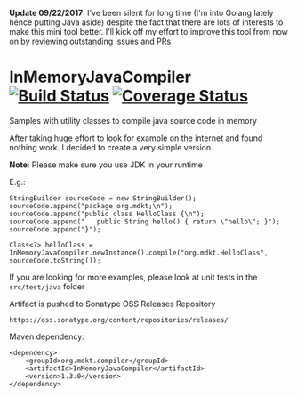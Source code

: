 **Update 09/22/2017**: I've been silent for long time (I'm into Golang lately hence putting Java aside) despite the fact that there are lots of interests to make this mini tool better. I'll kick off my effort to improve this tool from now on by reviewing outstanding issues and PRs

# InMemoryJavaCompiler [![Build Status](https://travis-ci.org/trung/InMemoryJavaCompiler.svg?branch=master)](https://travis-ci.org/trung/InMemoryJavaCompiler) [![Coverage Status](https://coveralls.io/repos/github/trung/InMemoryJavaCompiler/badge.svg?branch=master)](https://coveralls.io/github/trung/InMemoryJavaCompiler?branch=master)
Samples with utility classes to compile java source code in memory

After taking huge effort to look for example on the internet and found nothing work. I decided to create a very simple version.

**Note**: Please make sure you use JDK in your runtime

E.g.:

    StringBuilder sourceCode = new StringBuilder();
    sourceCode.append("package org.mdkt;\n");
    sourceCode.append("public class HelloClass {\n");
    sourceCode.append("   public String hello() { return \"hello\"; }");
    sourceCode.append("}");

    Class<?> helloClass = InMemoryJavaCompiler.newInstance().compile("org.mdkt.HelloClass", sourceCode.toString());

If you are looking for more examples, please look at unit tests in the `src/test/java` folder

Artifact is pushed to Sonatype OSS Releases Repository

    https://oss.sonatype.org/content/repositories/releases/

Maven dependency:

    <dependency>
        <groupId>org.mdkt.compiler</groupId>
        <artifactId>InMemoryJavaCompiler</artifactId>
        <version>1.3.0</version>
    </dependency>
